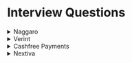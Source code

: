 # Interview Questions

<details> 
<summary>Naggaro</summary>
<br>

> Round - 1

- compute engine vs app engine in gcp?
- docker vs VM ? explain in detail ?
- docker deamon vs docker client?
- shallow copy vs deep copy ?
- how deep copy works in nested objects ?
- java-8, default and static methods whats the advantage? 
- executor service framwork, how does it work and benefit?
- dependency injection ? types ? which is preferred ? 
- problem with setter based injection ? -- reflection slows down the performance
- how spring-data jpa is different from jpa and hibernate?  
- does spring-data jpa uses hibernate internally?
- how many tables do you need for many to many relationship?

> Round - 2
- Why java-8 is functional programming ?
- What are Method References ?
- What is different in terms of memory model in java-17 ? which GC is used ?
- ** Explain setter based vs constructor based injection, use case with example ?
- ** In case there are two beans needs to be initialized, A and B, if A is not initialized and B wants to access,
  How can you initialize Bean A --> SETTER BASED, ANY OTHER WAYS
- How to create custom endpoint for actuator and how to count exceptions ?
- How to resolve circular dependencies in spring boot ?
- Tell me all the Microservices Patterns ?
- How to implement fault tolerance in mircoservices ?
- What are non-functional requirements in microservices ?
- How to secure mircoservices ?
- How to achieve fault tolerance without using spring-boot ?
- How to create image using docker ?
- What are the commands used inside Dockerfile ?
- Auto-scaling in gcp or kubernetes ?
- What is bestway to deploy all the services at once ? -- Kubernetes
- Alternative to saga patterns ?
- Consistency level in saga patterns ?
- Explain Authentication & Authorization ? How to achieve it ?

> Round 3
- Program to query department based maximum average salary ?
- Program to order the strings based on the length ?
- Between two apps, App A uses one of the component of App B as library, It is throwing exception stating bean is not initialized, how to fix it ?
- How would you rollback transactions in services ?
- What is blue / green deployment ?
- How kubernetes implements blue / green deployment ?
- Optimistic vs Pesimisstic Locking ?
- Give me a scenario where you encountered threading issue and how you fixed it ?
- service mesh and its implementation with example ?
- Difference between gateway and ingress ?

</details>

<details> 
<summary>Verint</summary>
<br>

> Round - 1
- what is CQRS pattern ?
- redis cache usage ?
- completeble future and its methods ? specially for async and sync calls ?
- spring-data starter required ? whats the use ?
- spring entity life cycle ? **
- Loan Delivery System: Design a Loan Origination Platform using OOPs concepts - Factory for Loan Type, Strategy for Interest Calculation, Observer for Notifications.
- Interface based implmentation

</details>

<details> 
<summary>Cashfree Payments</summary>
<br>

> Round - 1
- handle exceptions in micro-services ?
- handle exceptions for async calls ?
- Implement rate-limiting ? Types ? which one have you used [spring gateway ratelimiter]
- How to bypass rate-limiter ?
- Distributed transactions without 2PC ?
- How to perform database migration ?
- How to deploy database migration without downtime ?
- How to test micro-services ? All test types
- Debug production issues ? How to address quickly ? Quality vs Quick fix
- tell all the isolation level for transactions ?
- which all isolation level will get deadlocks ?

</details>

<details> 
<summary>Nextiva</summary>
<br>
  
# Nextiva
- How to manage requests if increase from 10K to 10M ?
- ordering in kafka partitions ?
- where do you stored failed records in kafka ? 
- spring-batch is different from normal scheduler ?
- Program for removing adjescent duplicate elements in string ? -- Stack + StringBuiler
- Bus Booking System ?

</details>
